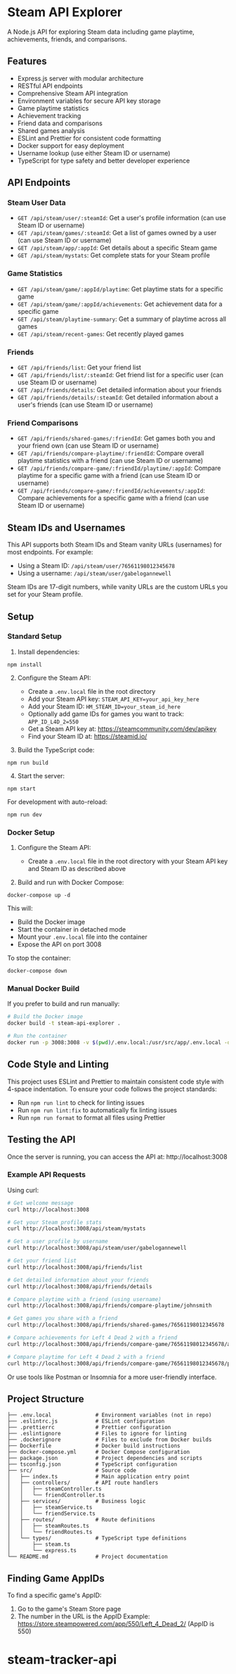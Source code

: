 # Steam API Explorer

A Node.js API for exploring Steam data including game playtime, achievements, friends, and comparisons.

## Features

-   Express.js server with modular architecture
-   RESTful API endpoints
-   Comprehensive Steam API integration
-   Environment variables for secure API key storage
-   Game playtime statistics
-   Achievement tracking
-   Friend data and comparisons
-   Shared games analysis
-   ESLint and Prettier for consistent code formatting
-   Docker support for easy deployment
-   Username lookup (use either Steam ID or username)
-   TypeScript for type safety and better developer experience

## API Endpoints

### Steam User Data

-   `GET /api/steam/user/:steamId`: Get a user's profile information (can use Steam ID or username)
-   `GET /api/steam/games/:steamId`: Get a list of games owned by a user (can use Steam ID or username)
-   `GET /api/steam/app/:appId`: Get details about a specific Steam game
-   `GET /api/steam/mystats`: Get complete stats for your Steam profile

### Game Statistics

-   `GET /api/steam/game/:appId/playtime`: Get playtime stats for a specific game
-   `GET /api/steam/game/:appId/achievements`: Get achievement data for a specific game
-   `GET /api/steam/playtime-summary`: Get a summary of playtime across all games
-   `GET /api/steam/recent-games`: Get recently played games

### Friends

-   `GET /api/friends/list`: Get your friend list
-   `GET /api/friends/list/:steamId`: Get friend list for a specific user (can use Steam ID or username)
-   `GET /api/friends/details`: Get detailed information about your friends
-   `GET /api/friends/details/:steamId`: Get detailed information about a user's friends (can use Steam ID or username)

### Friend Comparisons

-   `GET /api/friends/shared-games/:friendId`: Get games both you and your friend own (can use Steam ID or username)
-   `GET /api/friends/compare-playtime/:friendId`: Compare overall playtime statistics with a friend (can use Steam ID or username)
-   `GET /api/friends/compare-game/:friendId/playtime/:appId`: Compare playtime for a specific game with a friend (can use Steam ID or username)
-   `GET /api/friends/compare-game/:friendId/achievements/:appId`: Compare achievements for a specific game with a friend (can use Steam ID or username)

## Steam IDs and Usernames

This API supports both Steam IDs and Steam vanity URLs (usernames) for most endpoints. For example:

- Using a Steam ID: `/api/steam/user/76561198012345678`
- Using a username: `/api/steam/user/gabelogannewell`

Steam IDs are 17-digit numbers, while vanity URLs are the custom URLs you set for your Steam profile.

## Setup

### Standard Setup

1. Install dependencies:

```
npm install
```

2. Configure the Steam API:

    - Create a `.env.local` file in the root directory
    - Add your Steam API key: `STEAM_API_KEY=your_api_key_here`
    - Add your Steam ID: `HM_STEAM_ID=your_steam_id_here`
    - Optionally add game IDs for games you want to track: `APP_ID_L4D_2=550`
    - Get a Steam API key at: https://steamcommunity.com/dev/apikey
    - Find your Steam ID at: https://steamid.io/

3. Build the TypeScript code:

```
npm run build
```

4. Start the server:

```
npm start
```

For development with auto-reload:

```
npm run dev
```

### Docker Setup

1. Configure the Steam API:

    - Create a `.env.local` file in the root directory with your Steam API key and Steam ID as described above

2. Build and run with Docker Compose:

```
docker-compose up -d
```

This will:
- Build the Docker image
- Start the container in detached mode
- Mount your `.env.local` file into the container
- Expose the API on port 3008

To stop the container:

```
docker-compose down
```

### Manual Docker Build

If you prefer to build and run manually:

```bash
# Build the Docker image
docker build -t steam-api-explorer .

# Run the container
docker run -p 3008:3008 -v $(pwd)/.env.local:/usr/src/app/.env.local -d --name steam-api steam-api-explorer
```

## Code Style and Linting

This project uses ESLint and Prettier to maintain consistent code style with 4-space indentation. To ensure your code follows the project standards:

-   Run `npm run lint` to check for linting issues
-   Run `npm run lint:fix` to automatically fix linting issues
-   Run `npm run format` to format all files using Prettier

## Testing the API

Once the server is running, you can access the API at: http://localhost:3008

### Example API Requests

Using curl:

```bash
# Get welcome message
curl http://localhost:3008

# Get your Steam profile stats
curl http://localhost:3008/api/steam/mystats

# Get a user profile by username
curl http://localhost:3008/api/steam/user/gabelogannewell

# Get your friend list
curl http://localhost:3008/api/friends/list

# Get detailed information about your friends
curl http://localhost:3008/api/friends/details

# Compare playtime with a friend (using username)
curl http://localhost:3008/api/friends/compare-playtime/johnsmith

# Get games you share with a friend
curl http://localhost:3008/api/friends/shared-games/76561198012345678

# Compare achievements for Left 4 Dead 2 with a friend
curl http://localhost:3008/api/friends/compare-game/76561198012345678/achievements/550

# Compare playtime for Left 4 Dead 2 with a friend
curl http://localhost:3008/api/friends/compare-game/76561198012345678/playtime/550
```

Or use tools like Postman or Insomnia for a more user-friendly interface.

## Project Structure

```
├── .env.local              # Environment variables (not in repo)
├── .eslintrc.js            # ESLint configuration
├── .prettierrc             # Prettier configuration
├── .eslintignore           # Files to ignore for linting
├── .dockerignore           # Files to exclude from Docker builds
├── Dockerfile              # Docker build instructions
├── docker-compose.yml      # Docker Compose configuration
├── package.json            # Project dependencies and scripts
├── tsconfig.json           # TypeScript configuration
├── src/                    # Source code
│   ├── index.ts            # Main application entry point
│   ├── controllers/        # API route handlers
│   │   ├── steamController.ts
│   │   └── friendController.ts
│   ├── services/           # Business logic
│   │   ├── steamService.ts
│   │   └── friendService.ts
│   ├── routes/             # Route definitions
│   │   ├── steamRoutes.ts
│   │   └── friendRoutes.ts
│   └── types/              # TypeScript type definitions
│       ├── steam.ts
│       └── express.ts
└── README.md               # Project documentation
```

## Finding Game AppIDs

To find a specific game's AppID:

1. Go to the game's Steam Store page
2. The number in the URL is the AppID
   Example: https://store.steampowered.com/app/550/Left_4_Dead_2/ (AppID is 550)
# steam-tracker-api
